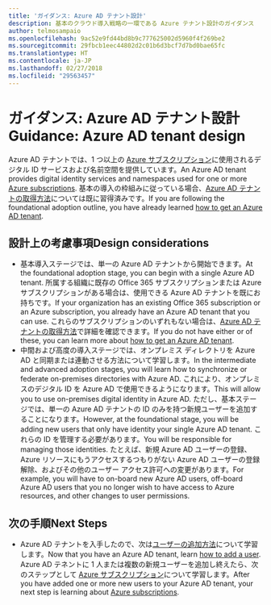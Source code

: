 ```yaml
---
title: 'ガイダンス: Azure AD テナント設計'
description: 基本のクラウド導入戦略の一環である Azure テナント設計のガイダンス
author: telmosampaio
ms.openlocfilehash: 9ac52e9fd44bd8b9c777625002d5960f4f269be2
ms.sourcegitcommit: 29fbcb1eec44802d2c01b6d3bcf7d7bd0bae65fc
ms.translationtype: HT
ms.contentlocale: ja-JP
ms.lasthandoff: 02/27/2018
ms.locfileid: "29563457"
---
```

# <a name="guidance-azure-ad-tenant-design"></a><span data-ttu-id="ecb3f-103">ガイダンス: Azure AD テナント設計</span><span class="sxs-lookup"><span data-stu-id="ecb3f-103">Guidance: Azure AD tenant design</span></span>

<span data-ttu-id="ecb3f-104">Azure AD テナントでは、1 つ以上の [Azure サブスクリプション](subscription-explainer.md)に使用されるデジタル ID サービスおよび名前空間を提供しています。</span><span class="sxs-lookup"><span data-stu-id="ecb3f-104">An Azure AD tenant provides digital identity services and namespaces used for one or more [Azure subscriptions](subscription-explainer.md).</span></span> <span data-ttu-id="ecb3f-105">基本の導入の枠組みに従っている場合、[Azure AD テナントの取得方法][how-to-get-aad-tenant]については既に習得済みです。</span><span class="sxs-lookup"><span data-stu-id="ecb3f-105">If you are following the foundational adoption outline, you have already learned [how to get an Azure AD tenant][how-to-get-aad-tenant].</span></span> 

## <a name="design-considerations"></a><span data-ttu-id="ecb3f-106">設計上の考慮事項</span><span class="sxs-lookup"><span data-stu-id="ecb3f-106">Design considerations</span></span>

- <span data-ttu-id="ecb3f-107">基本導入ステージでは、単一の Azure AD テナントから開始できます。</span><span class="sxs-lookup"><span data-stu-id="ecb3f-107">At the foundational adoption stage, you can begin with a single Azure AD tenant.</span></span> <span data-ttu-id="ecb3f-108">所属する組織に既存の Office 365 サブスクリプションまたは Azure サブスクリプションがある場合は、使用できる Azure AD テナントを既にお持ちです。</span><span class="sxs-lookup"><span data-stu-id="ecb3f-108">If your organization has an existing Office 365 subscription or an Azure subscription, you already have an Azure AD tenant that you can use.</span></span> <span data-ttu-id="ecb3f-109">これらのサブスクリプションのいずれもない場合は、[Azure AD テナントの取得方法][how-to-get-aad-tenant]で詳細を確認できます。</span><span class="sxs-lookup"><span data-stu-id="ecb3f-109">If you do not have either or of these, you can learn more about [how to get an Azure AD tenant][how-to-get-aad-tenant].</span></span> 
- <span data-ttu-id="ecb3f-110">中間および高度の導入ステージでは、オンプレミス ディレクトリを Azure AD と同期または連動させる方法について学習します。</span><span class="sxs-lookup"><span data-stu-id="ecb3f-110">In the intermediate and advanced adoption stages, you will learn how to synchronize or federate on-premises directories with Azure AD.</span></span> <span data-ttu-id="ecb3f-111">これにより、オンプレミスのデジタル ID を Azure AD で使用できるようになります。</span><span class="sxs-lookup"><span data-stu-id="ecb3f-111">This will allow you to use on-premises digital identity in Azure AD.</span></span> <span data-ttu-id="ecb3f-112">ただし、基本ステージでは、単一の Azure AD テナントの ID のみを持つ新規ユーザーを追加することになります。</span><span class="sxs-lookup"><span data-stu-id="ecb3f-112">However, at the foundational stage, you will be adding new users that only have identity your single Azure AD tenant.</span></span> <span data-ttu-id="ecb3f-113">これらの ID を管理する必要があります。</span><span class="sxs-lookup"><span data-stu-id="ecb3f-113">You will be responsible for managing those identities.</span></span> <span data-ttu-id="ecb3f-114">たとえば、新規 Azure AD ユーザーの登録、Azure リソースにもうアクセスするつもりがない Azure AD ユーザーの登録解除、およびその他のユーザー アクセス許可への変更があります。</span><span class="sxs-lookup"><span data-stu-id="ecb3f-114">For example, you will have to on-board new Azure AD users, off-board Azure AD users that you no longer wish to have access to Azure resources, and other changes to user permissions.</span></span>

## <a name="next-steps"></a><span data-ttu-id="ecb3f-115">次の手順</span><span class="sxs-lookup"><span data-stu-id="ecb3f-115">Next Steps</span></span>

* <span data-ttu-id="ecb3f-116">Azure AD テナントを入手したので、次は[ユーザーの追加方法][azure-ad-add-user]について学習します。</span><span class="sxs-lookup"><span data-stu-id="ecb3f-116">Now that you have an Azure AD tenant, learn [how to add a user][azure-ad-add-user].</span></span> <span data-ttu-id="ecb3f-117">Azure AD テネントに 1 人または複数の新規ユーザーを追加し終えたら、次のステップとして [Azure サブスクリプション](subscription-explainer.md)について学習します。</span><span class="sxs-lookup"><span data-stu-id="ecb3f-117">After you have added one or more new users to your Azure AD tenant, your next step is learning about [Azure subscriptions](subscription-explainer.md).</span></span>

<!-- Links -->

[azure-ad-add-user]: /azure/active-directory/add-users-azure-active-directory?toc=/azure/architecture/cloud-adoption-guide/toc.json
[docs-manage-azure-ad]: /azure/active-directory/active-directory-administer?toc=/azure/architecture/cloud-adoption-guide/toc.json
[docs-tenant]: /azure/active-directory/develop/active-directory-howto-tenant?toc=/azure/architecture/cloud-adoption-guide/toc.json
[docs-associate-subscription]: /azure/active-directory/active-directory-how-subscriptions-associated-directory?toc=/azure/architecture/cloud-adoption-guide/toc.json
[how-to-get-aad-tenant]: /azure/active-directory/develop/active-directory-howto-tenant?toc=/azure/architecture/cloud-adoption-guide/toc.json
